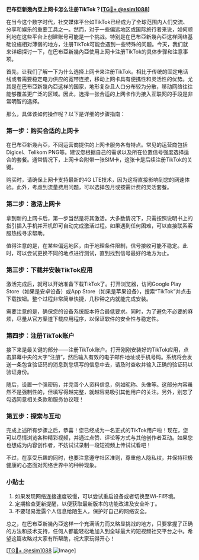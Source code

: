 **巴布亞新幾內亞上网卡怎么注册TikTok？[[TG💪+ @esim1088](https://t.me/s/esim1088)]**

在当今这个数字时代，社交媒体平台如TikTok已经成为了全球范围内人们交流、分享和娱乐的重要工具之一。然而，对于一些偏远地区或国际旅行者来说，如何顺利地在这些平台上创建账号可能是一个挑战。特别是在巴布亞新幾內亞这样网络基础设施相对薄弱的地方，注册TikTok可能会遇到一些特殊的问题。今天，我们就来详细探讨一下，在巴布亞新幾內亞使用上网卡注册TikTok的具体步骤和注意事项。

首先，让我们了解一下为什么选择上网卡来注册TikTok。相比于传统的固定电话线或者需要稳定电力供应的宽带连接，移动上网卡具有便携性和灵活性的优势。尤其是在巴布亞新幾內亞这样的国家，地形复杂且人口分布较为分散，移动网络往往能够覆盖更广泛的区域。因此，选择一张合适的上网卡作为接入互联网的手段是非常明智的选择。

那么，具体该如何操作呢？以下是详细的步骤指南：

### 第一步：购买合适的上网卡

在巴布亞新幾內亞，不同运营商提供的上网卡服务各有特点。常见的运营商包括Digicel、Telikom PNG等。建议您根据自己的需求以及所在位置信号强度选择适合的套餐。通常情况下，上网卡会附带一张SIM卡，这张卡是后续注册TikTok的关键。

购买时，请确保上网卡支持最新的4G LTE技术，因为这将直接影响到您的网速体验。此外，考虑到流量费用问题，可以选择包月或按需计费的灵活套餐。

### 第二步：激活上网卡

拿到新的上网卡后，第一步当然是将其激活。大多数情况下，只需按照说明书上的指引插入手机并开机即可自动完成激活过程。如果遇到任何困难，可以直接联系客服热线寻求帮助。

值得注意的是，在某些偏远地区，由于地理条件限制，信号接收可能不稳定。此时，可以尝试更换不同的地点进行测试，直到找到信号最好的地方为止。

### 第三步：下载并安装TikTok应用

激活完成后，就可以开始准备下载TikTok了。打开浏览器，访问Google Play Store（如果是安卓设备）或App Store（如果是苹果设备），搜索“TikTok”并点击下载按钮。整个过程非常简单快捷，几秒钟之内就能完成安装。

需要注意的是，确保您的设备系统版本符合最低要求。同时，为了避免不必要的麻烦，尽量从官方渠道下载应用程序，以保证软件的安全性与稳定性。

### 第四步：注册TikTok账户

接下来是最关键的部分——注册TikTok账户。打开刚刚安装好的TikTok应用，点击屏幕中央的大字“注册”，然后输入有效的电子邮件地址或手机号码。系统将会发送一条包含验证码的消息到您填写的信息中去，请及时查收并输入正确的验证码以验证身份。

随后，设置一个强密码，并完善个人资料信息，例如昵称、头像等。这部分内容虽然不是强制性的，但填写得越完整，就越容易吸引其他用户的关注。另外，别忘了勾选同意相关条款和服务协议哦！

### 第五步：探索与互动

完成上述所有步骤之后，恭喜！您已经成为一名正式的TikTok用户啦！现在，您可以尽情浏览各种精彩视频，并通过点赞、评论等方式与其他创作者互动。如果您也想成为内容创作者，不妨试试录制一段短视频上传试试看吧！

不过，在享受乐趣的同时，也要注意遵守社区准则，尊重他人隐私权，并保持积极健康的心态面对网络世界中的种种现象。

### 小贴士

1. 如果发现网络连接速度较慢，可以尝试重启设备或者切换至Wi-Fi环境。
2. 定期检查更新提醒，以便获取最新版本的功能改进及安全补丁。
3. 不要轻易泄露个人信息给陌生人，保护好自己的网络安全。

总之，在巴布亞新幾內亞这样一个充满活力而又略显挑战的地方，只要掌握了正确的方法和技术支持，任何人都能轻松地加入到全球最大的短视频社交平台之中。希望这篇攻略对大家有所帮助，祝大家玩得开心！

[[TG💪+ @esim1088](https://t.me/s/esim1088) ![Image](https://i.postimg.cc/4NQfJmqS/Snipaste-2025-05-13-00-14-12.png)]